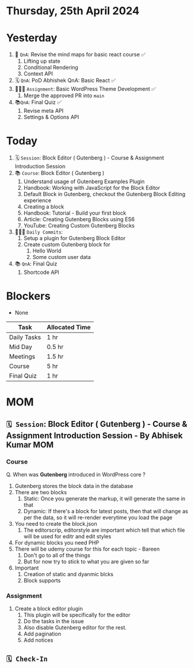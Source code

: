 # Thursday, 25th April 2024
# Yesterday
1. 📄 `QnA`: Revise the mind maps for basic react course ✅
	1.  Lifting up state
	2. Conditional Rendering
	3. Context API
2. 🗓️ `QnA`: PoD Abhishek QnA: Basic React ✅
3. 👨🏻‍💻 `Assignment`: Basic WordPress Theme Development ✅
	1. Merge the approved PR into `main`
4. 📚`QnA`: Final Quiz ✅
	1. Revise meta API
	2. Settings & Options API

# Today
1. 🗓️ `Session`: Block Editor ( Gutenberg ) - Course & Assignment Introduction Session
2. 📚 `Course`:  Block Editor ( Gutenberg )
	1. Understand usage of Gutenberg Examples Plugin
	2. Handbook: Working with JavaScript for the Block Editor
	3. Default Block in Gutenberg, checkout the Gutenberg Block Editing experience
	4. Creating a block
	5. Handbook: Tutorial - Build your first block
	6. Article: Creating Gutenberg Blocks using ES6
	7. YouTube: Creating Custom Gutenberg Blocks
3. 👨🏻‍💻 `Daily Commits`:
	1. Setup a plugin for Gutenberg Block Editor
	2. Create custom Gutenberg block for
		1. Hello World
		2. Some custom user data
4. 📚 `QnA`: Final Quiz
	1. Shortcode API

# Blockers
- None


| Task        | Allocated Time |
| ----------- | -------------- |
| Daily Tasks | 1 hr           |
| Mid Day     | 0.5 hr         |
| Meetings    | 1.5 hr         |
| Course      | 5 hr           |
| Final Quiz  | 1 hr           |


# MOM

##  `🗓️ Session`: Block Editor ( Gutenberg ) - Course & Assignment Introduction Session - By Abhisek Kumar MOM
### Course
Q. When was **Gutenberg** introduced in WordPress core ?
1. Gutenberg stores the block data in the database
2. There are two blocks
	1. Static: Once you generate the markup, it will generate the same in that
	2. Dynamic: If there's a block for latest posts, then that will change as per the data, so it will re-render everytime you load the page
3. You need to create the block.json
	1. The editorscrip, editorstyle are important which tell that which file will be used for editr and edit styles
4. For dynamic blocks you need PHP
5. There will be udemy course for this for each topic - Bareen
	1. Don't go to all of the things
	2. But for now try to stick to what you are given so far
6. Important
	1. Creation of static and dyanmic blcks
	2. Block supports

### Assignment
1. Create a block editor plugin
	1. This plugin will be specifically for the editor
	2. Do the tasks in the issue
	3. Also disable Gutenberg editor for the rest.
	4. Add pagination
	5. Add notices


## `🗓️ Check-In`


